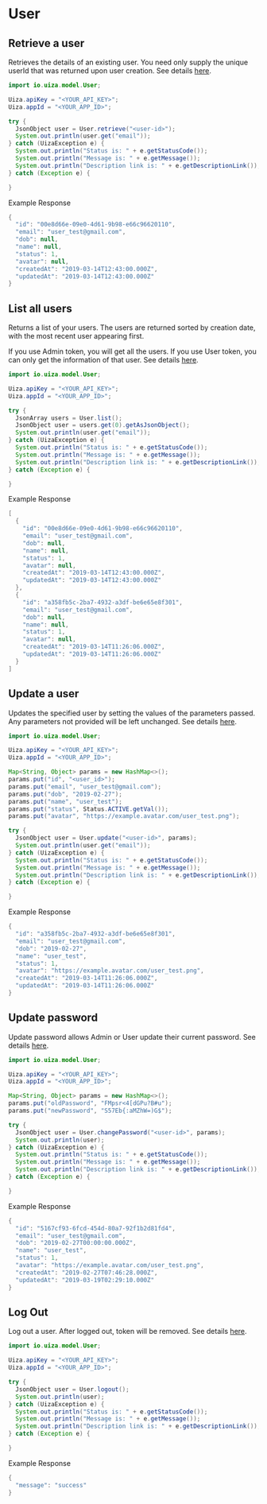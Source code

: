 # User

## Retrieve a user

Retrieves the details of an existing user.
You need only supply the unique userId that was returned upon user creation.
See details [here](http://dev-ap-southeast-1-api.uizadev.io/docs/#api-User-get_userInfo).

```java
import io.uiza.model.User;

Uiza.apiKey = "<YOUR_API_KEY>";
Uiza.appId = "<YOUR_APP_ID>";

try {
  JsonObject user = User.retrieve("<user-id>");
  System.out.println(user.get("email"));
} catch (UizaException e) {
  System.out.println("Status is: " + e.getStatusCode());
  System.out.println("Message is: " + e.getMessage());
  System.out.println("Description link is: " + e.getDescriptionLink());
} catch (Exception e) {

}
```

Example Response

```java
{
  "id": "00e8d66e-09e0-4d61-9b98-e66c96620110",
  "email": "user_test@gmail.com",
  "dob": null,
  "name": null,
  "status": 1,
  "avatar": null,
  "createdAt": "2019-03-14T12:43:00.000Z",
  "updatedAt": "2019-03-14T12:43:00.000Z"
}
```

## List all users

Returns a list of your users.
The users are returned sorted by creation date, with the most recent user appearing first.

If you use Admin token, you will get all the users.
If you use User token, you can only get the information of that user.
See details [here](http://dev-ap-southeast-1-api.uizadev.io/docs/#api-User-get_userInfo).

```java
import io.uiza.model.User;

Uiza.apiKey = "<YOUR_API_KEY>";
Uiza.appId = "<YOUR_APP_ID>";

try {
  JsonArray users = User.list();
  JsonObject user = users.get(0).getAsJsonObject();
  System.out.println(user.get("email"));
} catch (UizaException e) {
  System.out.println("Status is: " + e.getStatusCode());
  System.out.println("Message is: " + e.getMessage());
  System.out.println("Description link is: " + e.getDescriptionLink());
} catch (Exception e) {

}
```

Example Response

```java
[
  {
    "id": "00e8d66e-09e0-4d61-9b98-e66c96620110",
    "email": "user_test@gmail.com",
    "dob": null,
    "name": null,
    "status": 1,
    "avatar": null,
    "createdAt": "2019-03-14T12:43:00.000Z",
    "updatedAt": "2019-03-14T12:43:00.000Z"
  },
  {
    "id": "a358fb5c-2ba7-4932-a3df-be6e65e8f301",
    "email": "user_test@gmail.com",
    "dob": null,
    "name": null,
    "status": 1,
    "avatar": null,
    "createdAt": "2019-03-14T11:26:06.000Z",
    "updatedAt": "2019-03-14T11:26:06.000Z"
  }
]
```

## Update a user

Updates the specified user by setting the values of the parameters passed.
Any parameters not provided will be left unchanged.
See details [here](http://dev-ap-southeast-1-api.uizadev.io/docs/#api-User-update_userInfo).

```java
import io.uiza.model.User;

Uiza.apiKey = "<YOUR_API_KEY>";
Uiza.appId = "<YOUR_APP_ID>";

Map<String, Object> params = new HashMap<>();
params.put("id", "<user_id>");
params.put("email", "user_test@gmail.com");
params.put("dob", "2019-02-27");
params.put("name", "user_test");
params.put("status", Status.ACTIVE.getVal());
params.put("avatar", "https://example.avatar.com/user_test.png");

try {
  JsonObject user = User.update("<user-id>", params);
  System.out.println(user.get("email"));
} catch (UizaException e) {
  System.out.println("Status is: " + e.getStatusCode());
  System.out.println("Message is: " + e.getMessage());
  System.out.println("Description link is: " + e.getDescriptionLink());
} catch (Exception e) {

}
```

Example Response

```java
{
  "id": "a358fb5c-2ba7-4932-a3df-be6e65e8f301",
  "email": "user_test@gmail.com",
  "dob": "2019-02-27",
  "name": "user_test",
  "status": 1,
  "avatar": "https://example.avatar.com/user_test.png",
  "createdAt": "2019-03-14T11:26:06.000Z",
  "updatedAt": "2019-03-14T11:26:06.000Z"
}
```

## Update password

Update password allows Admin or User update their current password.
See details [here](http://dev-ap-southeast-1-api.uizadev.io/docs/#api-User-changePassword).

```java
import io.uiza.model.User;

Uiza.apiKey = "<YOUR_API_KEY>";
Uiza.appId = "<YOUR_APP_ID>";

Map<String, Object> params = new HashMap<>();
params.put("oldPassword", "FMpsr<4[dGPu?B#u");
params.put("newPassword", "S57Eb{:aMZhW=)G$");

try {
  JsonObject user = User.changePassword("<user-id>", params);
  System.out.println(user);
} catch (UizaException e) {
  System.out.println("Status is: " + e.getStatusCode());
  System.out.println("Message is: " + e.getMessage());
  System.out.println("Description link is: " + e.getDescriptionLink());
} catch (Exception e) {

}
```

Example Response

```java
{
  "id": "5167cf93-6fcd-454d-80a7-92f1b2d81fd4",
  "email": "user_test@gmail.com",
  "dob": "2019-02-27T00:00:00.000Z",
  "name": "user_test",
  "status": 1,
  "avatar": "https://example.avatar.com/user_test.png",
  "createdAt": "2019-02-27T07:46:28.000Z",
  "updatedAt": "2019-03-19T02:29:10.000Z"
}
```

## Log Out

Log out a user.
After logged out, token will be removed.
See details [here](http://dev-ap-southeast-1-api.uizadev.io/docs/#api-User-Logout).

```java
import io.uiza.model.User;

Uiza.apiKey = "<YOUR_API_KEY>";
Uiza.appId = "<YOUR_APP_ID>";

try {
  JsonObject user = User.logout();
  System.out.println(user);
} catch (UizaException e) {
  System.out.println("Status is: " + e.getStatusCode());
  System.out.println("Message is: " + e.getMessage());
  System.out.println("Description link is: " + e.getDescriptionLink());
} catch (Exception e) {

}
```

Example Response

```java
{
  "message": "success"
}
```

